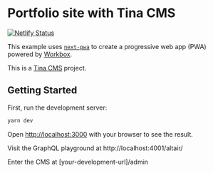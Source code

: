 # Portfolio site with Tina CMS
[![Netlify Status](https://api.netlify.com/api/v1/badges/ef1a278c-5dfa-4d88-952e-e13430735999/deploy-status)](https://app.netlify.com/sites/bengeendokter/deploys)

This example uses [`next-pwa`](https://github.com/shadowwalker/next-pwa) to create a progressive web app (PWA) powered by [Workbox](https://developers.google.com/web/tools/workbox/).

This is a [Tina CMS](https://tina.io/) project.
## Getting Started
First, run the development server:

```bash
yarn dev
```

Open [http://localhost:3000](http://localhost:3000) with your browser to see the result.

Visit the GraphQL playground at http://localhost:4001/altair/

Enter the CMS at [your-development-url]/admin